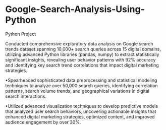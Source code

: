 # Google-Search-Analysis-Using-Python
Python Project
 
 Conducted comprehensive exploratory data analysis on Google search trends dataset spanning 10,000+ search queries across 15 
digital domains, utilizing advanced Python libraries (pandas, numpy) to extract statistically significant insights, revealing user 
behavior patterns with 92% accuracy and identifying key search trend correlations that impact digital marketing strategies.
 
 •Spearheaded sophisticated data preprocessing and statistical modeling techniques to analyze over 50,000 search queries, identifying 
correlation patterns, search volume trends, and geographical variations in digital search interactions.
 
 •Utilized advanced visualization techniques to develop predictive models that analyzed user search behaviors, uncovering actionable
 insights that enhanced digital marketing strategies, optimized content, and improved audience engagement by over 30%.
